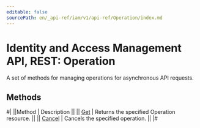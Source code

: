 ```yaml
---
editable: false
sourcePath: en/_api-ref/iam/v1/api-ref/Operation/index.md
---
```


# Identity and Access Management API, REST: Operation

A set of methods for managing operations for asynchronous API requests.

## Methods

#|
||Method | Description ||
|| [Get](get.md) | Returns the specified Operation resource. ||
|| [Cancel](cancel.md) | Cancels the specified operation. ||
|#